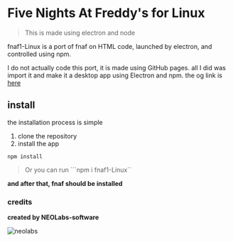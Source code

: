 # Five Nights At Freddy's for Linux

> This is made using electron and node

fnaf1-Linux is a port of fnaf on HTML code, launched by electron, and controlled using npm.

I do not actually code this port, it is made using GitHub pages. all I did was import it and make it a desktop app using Electron and npm. the og link is [here](https://github.com/sussygamedeveloper/FNAF1)

## install

the installation process is simple

1. clone the repository
2. install the app
```
npm install
```

> Or you can run
```npm i fnaf1-Linux``

 **and after that, fnaf should be installed**

 ### credits

**created by NEOLabs-software**

![neolabs](https://github.com/NEOLabs-software/example-form-html/assets/101670923/7acb51d9-c48f-470a-9473-981358fb4865)

